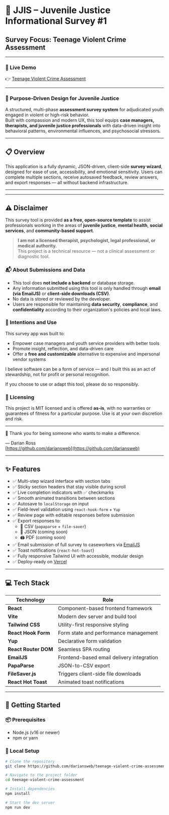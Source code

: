 # 🧠 JJIS – Juvenile Justice Informational Survey #1  
## Survey Focus: Teenage Violent Crime Assessment

---

### 🔗 Live Demo  
👉 [Teenage Violent Crime Assessment](https://teenage-violent-crime-assessment.vercel.app/)

---

### 📍 Purpose-Driven Design for Juvenile Justice

A structured, multi-phase **assessment survey system** for adjudicated youth engaged in violent or high-risk behavior.  
Built with compassion and modern UX, this tool equips **case managers, therapists, and juvenile justice professionals** with data-driven insight into behavioral patterns, environmental influences, and psychosocial stressors.

---

## 📋 Overview

This application is a fully dynamic, JSON-driven, client-side **survey wizard**, designed for ease of use, accessibility, and emotional sensitivity. Users can complete multiple sections, receive autosaved feedback, review answers, and export responses — all without backend infrastructure.

---
---

## ⚠️ Disclaimer

This survey tool is provided **as a free, open-source template** to assist professionals working in the areas of **juvenile justice**, **mental health**, **social services**, and **community-based support**.

> **I am not a licensed therapist, psychologist, legal professional, or medical authority.**  
> This project is a technical resource — not a clinical assessment or diagnostic tool.

### 📬 About Submissions and Data

- This tool does **not include a backend** or database storage.
- Any information submitted using this tool is only handled through **email (via EmailJS)** or **client-side downloads (CSV)**.
- No data is stored or reviewed by the developer.
- Users are responsible for maintaining **data security**, **compliance**, and **confidentiality** according to their organization's policies and local laws.

### 💌 Intentions and Use

This survey app was built to:
- Empower case managers and youth service providers with better tools
- Promote insight, reflection, and data-driven care
- Offer a **free and customizable** alternative to expensive and impersonal vendor systems

I believe software can be a form of service — and I built this as an act of stewardship, not for profit or personal recognition.

If you choose to use or adapt this tool, please do so responsibly.

### 📜 Licensing

This project is MIT licensed and is offered **as-is**, with no warranties or guarantees of fitness for a particular purpose. Use is at your own discretion and risk.

---

🙏 Thank you for being someone who wants to make a difference.

— Darian Ross  
[https://github.com/dariansweb](https://github.com/dariansweb)

---

## ✨ Features

- ✅ Multi-step wizard interface with section tabs
- ✅ Sticky section headers that stay visible during scroll
- ✅ Live completion indicators with ✅ checkmarks
- ✅ Smooth animated transitions between sections
- ✅ Autosave to `localStorage` on input
- ✅ Field-level validation using `react-hook-form` + `Yup`
- ✅ Review page with editable responses before submission
- ✅ Export responses to:
  - 📄 CSV (`papaparse` + `file-saver`)
  - 🧾 JSON (coming soon)
  - 🖨️ PDF (coming soon)
- ✅ Email submission of full survey to caseworkers via [EmailJS](https://emailjs.com)
- ✅ Toast notifications (`react-hot-toast`)
- ✅ Fully responsive Tailwind UI with accessible, modular design
- ✅ Deploy-ready on [Vercel](https://vercel.com)

---

## 💻 Tech Stack

| Technology            | Role                                        |
|-----------------------|---------------------------------------------|
| **React**             | Component-based frontend framework          |
| **Vite**              | Modern dev server and build tool            |
| **Tailwind CSS**      | Utility-first responsive styling            |
| **React Hook Form**   | Form state and performance management       |
| **Yup**               | Declarative form validation                 |
| **React Router DOM**  | Seamless SPA routing                        |
| **EmailJS**           | Frontend-based email delivery integration   |
| **PapaParse**         | JSON-to-CSV export                          |
| **FileSaver.js**      | Triggers client-side file downloads         |
| **React Hot Toast**   | Animated toast notifications                |

---

## 🚀 Getting Started

### 📦 Prerequisites

- Node.js (v16 or newer)
- npm or yarn

### 🔧 Local Setup

```bash
# Clone the repository
git clone https://github.com/dariansweb/teenage-violent-crime-assessment.git

# Navigate to the project folder
cd teenage-violent-crime-assessment

# Install dependencies
npm install

# Start the dev server
npm run dev
